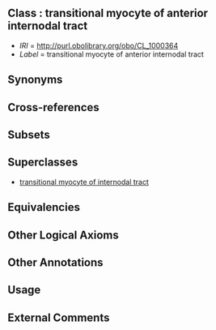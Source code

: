 
## Class : transitional myocyte of anterior internodal tract

 * *IRI* = http://purl.obolibrary.org/obo/CL_1000364
 * *Label* = transitional myocyte of anterior internodal tract

## Synonyms


## Cross-references


## Subsets


## Superclasses

 * [transitional myocyte of internodal tract](../../CL/80/CL_1000480.md)

## Equivalencies


## Other Logical Axioms


## Other Annotations


## Usage


## External Comments

